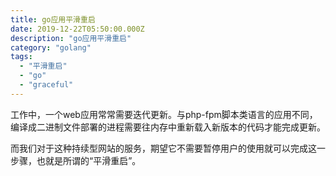 ```yaml
---
title: go应用平滑重启
date: 2019-12-22T05:50:00.000Z
description: "go应用平滑重启"
category: "golang"
tags:
  - "平滑重启"
  - "go"
  - "graceful"
---
```

工作中，一个web应用常常需要迭代更新。与php-fpm脚本类语言的应用不同，编译成二进制文件部署的进程需要往内存中重新载入新版本的代码才能完成更新。

而我们对于这种持续型网站的服务，期望它不需要暂停用户的使用就可以完成这一步骤，也就是所谓的“平滑重启”。